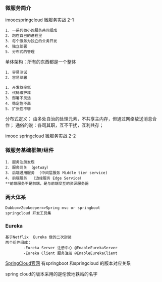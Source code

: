 ### 微服务简介
imoocspringcloud 微服务实战  2-1
	
	1. 一系列微小的服务共同组成
	2. 跑在自己的进程里
	3. 每个服务为独立的业务开发
	4. 独立部署
	5. 分布式的管理 
	
单体架构：所有的东西都是一个整体

	1. 容易测试
	2. 容易部署

	1. 开发效率低
	2. 代码维护难
	3. 部署不灵活
	4. 稳定性不高
	5. 扩张性不够

分布式定义：
	由多处自治的处理元素，不共享主内存，但通过网络放送消息合作；
	通俗的说：各司其职，互不干扰，互利共存；

imooc springcloud 微服务实战  2-2

### 微服务基础框架/组件
	
	1. 服务注册发现
	2. 服务网关 （getway）
	3. 后端通用服务  (中间层服务 Middle tier service)
	4. 前端服务  （边缘服务 Edge Service）
	**前端服务不是前端，是与前端交互的资源服务器

### 两大体系

	Dubbo=>Zookeeper=>Spring mvc or springboot
	springcloud 开发工具集
	
	
### Eureka
	
	基于Netflix  Eureka 做的二次封装
	两个组件组成： 
			-Eureka Server 注册中心 @EnableEurekaServer
			-Eureka Client 服务注册 @EnableEurekaClient

[SpringCloud官网](http://projects.spring.io/spring-cloud/)
有springboot 和springcloud  的版本对应关系

spring cloud的版本采用的是伦敦地铁站的名字